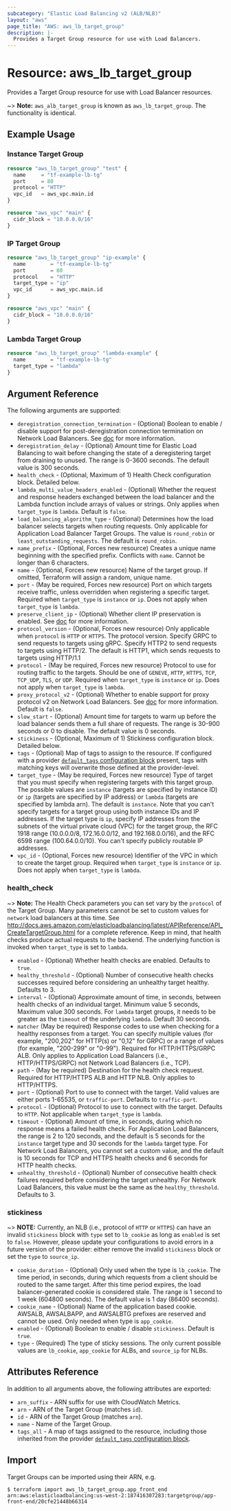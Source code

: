 ```yaml
---
subcategory: "Elastic Load Balancing v2 (ALB/NLB)"
layout: "aws"
page_title: "AWS: aws_lb_target_group"
description: |-
  Provides a Target Group resource for use with Load Balancers.
---
```


# Resource: aws_lb_target_group

Provides a Target Group resource for use with Load Balancer resources.

~> **Note:** `aws_alb_target_group` is known as `aws_lb_target_group`. The functionality is identical.

## Example Usage

### Instance Target Group

```terraform
resource "aws_lb_target_group" "test" {
  name     = "tf-example-lb-tg"
  port     = 80
  protocol = "HTTP"
  vpc_id   = aws_vpc.main.id
}

resource "aws_vpc" "main" {
  cidr_block = "10.0.0.0/16"
}
```

### IP Target Group

```terraform
resource "aws_lb_target_group" "ip-example" {
  name        = "tf-example-lb-tg"
  port        = 80
  protocol    = "HTTP"
  target_type = "ip"
  vpc_id      = aws_vpc.main.id
}

resource "aws_vpc" "main" {
  cidr_block = "10.0.0.0/16"
}
```

### Lambda Target Group

```terraform
resource "aws_lb_target_group" "lambda-example" {
  name        = "tf-example-lb-tg"
  target_type = "lambda"
}
```

## Argument Reference

The following arguments are supported:

* `deregistration_connection_termination` - (Optional) Boolean to enable / disable support for post-deregistration connection termination on Network Load Balancers. See [doc](https://docs.aws.amazon.com/elasticloadbalancing/latest/network/load-balancer-target-groups.html#deregistration-delay) for more information.
* `deregistration_delay` - (Optional) Amount time for Elastic Load Balancing to wait before changing the state of a deregistering target from draining to unused. The range is 0-3600 seconds. The default value is 300 seconds.
* `health_check` - (Optional, Maximum of 1) Health Check configuration block. Detailed below.
* `lambda_multi_value_headers_enabled` - (Optional) Whether the request and response headers exchanged between the load balancer and the Lambda function include arrays of values or strings. Only applies when `target_type` is `lambda`. Default is `false`.
* `load_balancing_algorithm_type` - (Optional) Determines how the load balancer selects targets when routing requests. Only applicable for Application Load Balancer Target Groups. The value is `round_robin` or `least_outstanding_requests`. The default is `round_robin`.
* `name_prefix` - (Optional, Forces new resource) Creates a unique name beginning with the specified prefix. Conflicts with `name`. Cannot be longer than 6 characters.
* `name` - (Optional, Forces new resource) Name of the target group. If omitted, Terraform will assign a random, unique name.
* `port` - (May be required, Forces new resource) Port on which targets receive traffic, unless overridden when registering a specific target. Required when `target_type` is `instance` or `ip`. Does not apply when `target_type` is `lambda`.
* `preserve_client_ip` - (Optional) Whether client IP preservation is enabled. See [doc](https://docs.aws.amazon.com/elasticloadbalancing/latest/network/load-balancer-target-groups.html#client-ip-preservation) for more information.
* `protocol_version` - (Optional, Forces new resource) Only applicable when `protocol` is `HTTP` or `HTTPS`. The protocol version. Specify GRPC to send requests to targets using gRPC. Specify HTTP2 to send requests to targets using HTTP/2. The default is HTTP1, which sends requests to targets using HTTP/1.1
* `protocol` - (May be required, Forces new resource) Protocol to use for routing traffic to the targets. Should be one of `GENEVE`, `HTTP`, `HTTPS`, `TCP`, `TCP_UDP`, `TLS`, or `UDP`. Required when `target_type` is `instance` or `ip`. Does not apply when `target_type` is `lambda`.
* `proxy_protocol_v2` - (Optional) Whether to enable support for proxy protocol v2 on Network Load Balancers. See [doc](https://docs.aws.amazon.com/elasticloadbalancing/latest/network/load-balancer-target-groups.html#proxy-protocol) for more information. Default is `false`.
* `slow_start` - (Optional) Amount time for targets to warm up before the load balancer sends them a full share of requests. The range is 30-900 seconds or 0 to disable. The default value is 0 seconds.
* `stickiness` - (Optional, Maximum of 1) Stickiness configuration block. Detailed below.
* `tags` - (Optional) Map of tags to assign to the resource. If configured with a provider [`default_tags` configuration block](/docs/providers/aws/index.html#default_tags-configuration-block) present, tags with matching keys will overwrite those defined at the provider-level.
* `target_type` - (May be required, Forces new resource) Type of target that you must specify when registering targets with this target group. The possible values are `instance` (targets are specified by instance ID) or `ip` (targets are specified by IP address) or `lambda` (targets are specified by lambda arn). The default is `instance`. Note that you can't specify targets for a target group using both instance IDs and IP addresses. If the target type is `ip`, specify IP addresses from the subnets of the virtual private cloud (VPC) for the target group, the RFC 1918 range (10.0.0.0/8, 172.16.0.0/12, and 192.168.0.0/16), and the RFC 6598 range (100.64.0.0/10). You can't specify publicly routable IP addresses.
* `vpc_id` - (Optional, Forces new resource) Identifier of the VPC in which to create the target group. Required when `target_type` is `instance` or `ip`. Does not apply when `target_type` is `lambda`.

### health_check

~> **Note:** The Health Check parameters you can set vary by the `protocol` of the Target Group. Many parameters cannot be set to custom values for `network` load balancers at this time. See http://docs.aws.amazon.com/elasticloadbalancing/latest/APIReference/API_CreateTargetGroup.html for a complete reference. Keep in mind, that health checks produce actual requests to the backend. The underlying function is invoked when `target_type` is set to `lambda`.

* `enabled` - (Optional) Whether health checks are enabled. Defaults to `true`.
* `healthy_threshold` - (Optional) Number of consecutive health checks successes required before considering an unhealthy target healthy. Defaults to 3.
* `interval` - (Optional) Approximate amount of time, in seconds, between health checks of an individual target. Minimum value 5 seconds, Maximum value 300 seconds. For `lambda` target groups, it needs to be greater as the `timeout` of the underlying `lambda`. Default 30 seconds.
* `matcher` (May be required) Response codes to use when checking for a healthy responses from a target. You can specify multiple values (for example, "200,202" for HTTP(s) or "0,12" for GRPC) or a range of values (for example, "200-299" or "0-99"). Required for HTTP/HTTPS/GRPC ALB. Only applies to Application Load Balancers (i.e., HTTP/HTTPS/GRPC) not Network Load Balancers (i.e., TCP).
* `path` - (May be required) Destination for the health check request. Required for HTTP/HTTPS ALB and HTTP NLB. Only applies to HTTP/HTTPS.
* `port` - (Optional) Port to use to connect with the target. Valid values are either ports 1-65535, or `traffic-port`. Defaults to `traffic-port`.
* `protocol` - (Optional) Protocol to use to connect with the target. Defaults to `HTTP`. Not applicable when `target_type` is `lambda`.
* `timeout` - (Optional) Amount of time, in seconds, during which no response means a failed health check. For Application Load Balancers, the range is 2 to 120 seconds, and the default is 5 seconds for the `instance` target type and 30 seconds for the `lambda` target type. For Network Load Balancers, you cannot set a custom value, and the default is 10 seconds for TCP and HTTPS health checks and 6 seconds for HTTP health checks.
* `unhealthy_threshold` - (Optional) Number of consecutive health check failures required before considering the target unhealthy. For Network Load Balancers, this value must be the same as the `healthy_threshold`. Defaults to 3.

### stickiness

~> **NOTE:** Currently, an NLB (i.e., protocol of `HTTP` or `HTTPS`) can have an invalid `stickiness` block with `type` set to `lb_cookie` as long as `enabled` is set to `false`. However, please update your configurations to avoid errors in a future version of the provider: either remove the invalid `stickiness` block or set the `type` to `source_ip`.

* `cookie_duration` - (Optional) Only used when the type is `lb_cookie`. The time period, in seconds, during which requests from a client should be routed to the same target. After this time period expires, the load balancer-generated cookie is considered stale. The range is 1 second to 1 week (604800 seconds). The default value is 1 day (86400 seconds).
* `cookie_name` - (Optional) Name of the application based cookie. AWSALB, AWSALBAPP, and AWSALBTG prefixes are reserved and cannot be used. Only needed when type is `app_cookie`.
* `enabled` - (Optional) Boolean to enable / disable `stickiness`. Default is `true`.
* `type` - (Required) The type of sticky sessions. The only current possible values are `lb_cookie`, `app_cookie` for ALBs, and `source_ip` for NLBs.

## Attributes Reference

In addition to all arguments above, the following attributes are exported:

* `arn_suffix` - ARN suffix for use with CloudWatch Metrics.
* `arn` - ARN of the Target Group (matches `id`).
* `id` - ARN of the Target Group (matches `arn`).
* `name` - Name of the Target Group.
* `tags_all` - A map of tags assigned to the resource, including those inherited from the provider [`default_tags` configuration block](/docs/providers/aws/index.html#default_tags-configuration-block).

## Import

Target Groups can be imported using their ARN, e.g.

```
$ terraform import aws_lb_target_group.app_front_end arn:aws:elasticloadbalancing:us-west-2:187416307283:targetgroup/app-front-end/20cfe21448b66314
```
